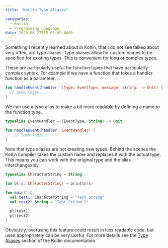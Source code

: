 ```yaml
---
title: "Kotlin Type Aliases"

categories:
  - Kotlin
  - Programming Language
date: 2020-06-27T15:01:09-0400
---
```


Something I recently learned about in Kotlin, that I do not see talked about very often, are 
type aliases. Type aliases allow for custom names to be specified for existing types. 
This is convenient for long or complex types.

These are particularly useful for function types that have particularly complex syntax. 
For example if we have a function that takes a handler function as a parameter.

```kotlin
fun handleEvent(handler: (type: EventType, message: String) -> Unit) {
  // Some logic...
}
```

We can use a type alias to make a bit more readable by defining a name to the function type.

```kotlin
typealias EventHandler = (EventType, String) -> Unit

fun handleEvent(handler: EventHandler) {
    // Some logic...
}
```

Note that type aliases are not creating new types. Behind the scenes the Kotlin compiler 
takes the custom name and replaces it with the actual type. This means you can work with 
the original type and the alias interchangeably. 

```kotlin
typealias CharacterString = String

fun pl(s: CharacterString) = println(s)

fun main() {
  val test1: CharacterString = "Test String"
  val test2: String = "Test String 2"

  pl(test1)
  pl(test2)
}
```

Obviously, overusing this feature could result in less readable code, but used appropriately 
can be very useful. For more details see the 
<a href="https://kotlinlang.org/docs/reference/type-aliases.html">Type Aliases</a> section 
of the Kotlin documentation.
